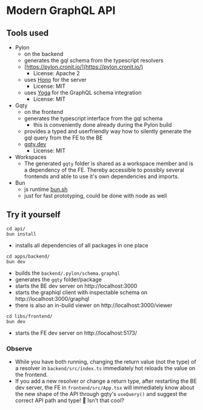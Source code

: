 # Modern GraphQL API

## Tools used

- Pylon
  - on the backend
  - generates the gql schema from the typescript resolvers
  - [https://pylon.cronit.io/](https://pylon.cronit.io/)
    - License: Apache 2
  - uses [Hono](https://hono.dev/) for the server
    - License: MIT
  - uses [Yoga](https://the-guild.dev/graphql/yoga-server) for the GraphQL
    schema integration
    - License: MIT
- Gqty
  - on the frontend
  - generates the typescript interface from the gql schema
    - this is conveniently done already during the Pylon build
  - provides a typed and userfriendly way how to silently generate the gql query
    from the FE to the BE
  - [gqty.dev](https://gqty.dev/)
    - License: MIT
- Workspaces
  - The generated `gqty` folder is shared as a workspace member and is a
    dependency of the FE. Thereby accessible to possibly several frontends and
    able to use it's own dependencies and imports.
- Bun
  - js runtime [bun.sh](https://bun.sh/)
  - just for fast prototyping, could be done with node as well

## Try it yourself

```
cd api/
bun install
```

- installs all dependencies of all packages in one place

```
cd apps/backend/
bun dev
```

- builds the `backend/.pylon/schema.graphql`
- generates the `gqty` folder/package
- starts the BE dev server on http://localhost:3000
- starts the graphiql client with inspectable schema on
  http://localhost:3000/graphql
- there is also an in-build viewer on http://localhost:3000/viewer

```
cd libs/frontend/
bun dev
```

- starts the FE dev server on http://localhost:5173/

### Observe

- While you have both running, changing the return value (not the type) of a
  resolver in `backend/src/index.ts` immediately hot reloads the value on the
  frontend.
- If you add a new resolver or change a return type, after restarting the BE dev
  server, the FE in `frontend/src/App.tsx` will immediately know about the new
  shape of the API through gqty's `useQuery()` and suggest the correct API path
  and type! 🤩 Isn't that cool?
